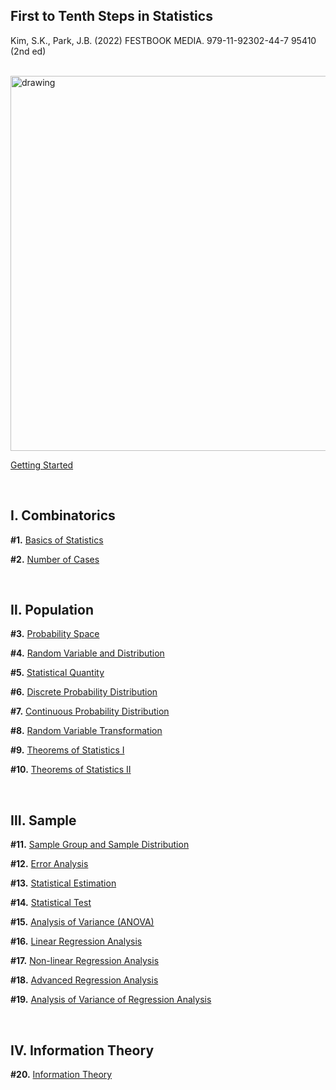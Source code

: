 ## First to Tenth Steps in Statistics

Kim, S.K., Park, J.B. (2022) FESTBOOK MEDIA. 979-11-92302-44-7 95410 (2nd ed)

<br>

<img src="https://img1.daumcdn.net/thumb/R1280x0/?scode=mtistory2&fname=https%3A%2F%2Fblog.kakaocdn.net%2Fdn%2FrCnym%2FbtrxVHgYDwL%2Fy4tkI6coyQ1omsa6DV2uUk%2Fimg.png" alt="drawing" style="width:600px;"/>

<br>

[Getting Started](https://jb243.github.io/1888-01-01-1888.html)

<br>

## **Ⅰ. Combinatorics** 

**#1.** [Basics of Statistics](https://jb243.github.io/1192-01-01-1192.html)

**#2.** [Number of Cases](https://jb243.github.io/1221-01-01-1221.html)

<br>

## **Ⅱ. Population**

**#3.** [Probability Space](https://jb243.github.io/1623-01-01-1623.html)

**#4.** [Random Variable and Distribution](https://jb243.github.io/1624-01-01-1624.html)

**#5.** [Statistical Quantity](https://jb243.github.io/1625-01-01-1625.html)

**#6.** [Discrete Probability Distribution](https://jb243.github.io/1626-01-01-1626.html)

**#7.** [Continuous Probability Distribution](https://jb243.github.io/1627-01-01-1627.html)

**#8.** [Random Variable Transformation](https://jb243.github.io/1628-01-01-1628.html)

**#9.** [Theorems of Statistics Ⅰ](https://jb243.github.io/1594-01-01-1594.html)

**#10.** [Theorems of Statistics Ⅱ](https://jb243.github.io/1595-01-01-1595.html)

<br>

## **Ⅲ. Sample**

**#11.** [Sample Group and Sample Distribution](https://jb243.github.io/1629-01-01-1629.html)

**#12.** [Error Analysis](https://jb243.github.io/1571-01-01-1571.html)

**#13.** [Statistical Estimation](https://jb243.github.io/1630-01-01-1630.html)

**#14.** [Statistical Test](https://jb243.github.io/1631-01-01-1631.html)

**#15.** [Analysis of Variance (ANOVA)](https://jb243.github.io/1635-01-01-1635.html)

**#16.** [Linear Regression Analysis](https://jb243.github.io/1632-01-01-1632.html)

**#17.** [Non-linear Regression Analysis](https://jb243.github.io/1633-01-01-1633.html)

**#18.** [Advanced Regression Analysis](https://jb243.github.io/1792-01-01-1792.html)

**#19.** [Analysis of Variance of Regression Analysis](https://jb243.github.io/1798-01-01-1798.html)

<br>

## **Ⅳ. Information Theory**

**#20.** [Information Theory](https://jb243.github.io/2145-01-01-2145.html)
